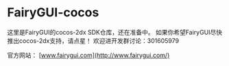 FairyGUI-cocos
====

这里是FairyGUI的cocos-2dx SDK仓库，还在准备中。
如果你希望FairyGUI尽快推出cocos-2dx支持，请点星！
欢迎进开发群讨论：301605979

官方网站： [www.fairygui.com](http://www.fairygui.com/)